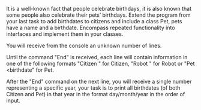 It is a well-known fact that people celebrate birthdays, it is also known that some people also celebrate their pets’ birthdays. Extend the program from your last task to add birthdates to citizens and include a class Pet, pets have a name and a birthdate. Encompass repeated functionality into interfaces and implement them in your classes.

You will receive from the console an unknown number of lines.

Until the command "End" is received, each line will contain information in one of the following formats "Citizen <name> <age> <id> <birthdate>" for Citizen, "Robot <model> <id>" for Robot or "Pet <name> <birthdate" for Pet.
  
After the "End" command on the next line, you will receive a single number representing a specific year, your task is to print all birthdates (of both Citizen and Pet) in that year in the format day/month/year in the order of input.

